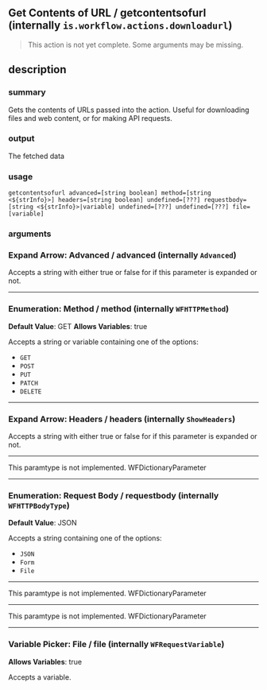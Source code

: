 
## Get Contents of URL / getcontentsofurl (internally `is.workflow.actions.downloadurl`)

> This action is not yet complete. Some arguments may be missing.



## description
### summary
Gets the contents of URLs passed into the action. Useful for downloading files and web content, or for making API requests.

### output
The fetched data

### usage
`getcontentsofurl advanced=[string boolean] method=[string <${strInfo}>] headers=[string boolean] undefined=[???] requestbody=[string <${strInfo}>|variable] undefined=[???] undefined=[???] file=[variable]`

### arguments
### Expand Arrow: Advanced / advanced (internally `Advanced`)


Accepts a string with either true or false for if this
parameter is expanded or not.

---

### Enumeration: Method / method (internally `WFHTTPMethod`)
**Default Value**: GET
**Allows Variables**: true


Accepts a string 
or variable
containing one of the options:

- `GET`
- `POST`
- `PUT`
- `PATCH`
- `DELETE`

---

### Expand Arrow: Headers / headers (internally `ShowHeaders`)


Accepts a string with either true or false for if this
parameter is expanded or not.

---

This paramtype is not implemented. WFDictionaryParameter

---

### Enumeration: Request Body / requestbody (internally `WFHTTPBodyType`)
**Default Value**: JSON


Accepts a string 
containing one of the options:

- `JSON`
- `Form`
- `File`

---

This paramtype is not implemented. WFDictionaryParameter

---

This paramtype is not implemented. WFDictionaryParameter

---

### Variable Picker: File / file (internally `WFRequestVariable`)
**Allows Variables**: true


Accepts a variable.
